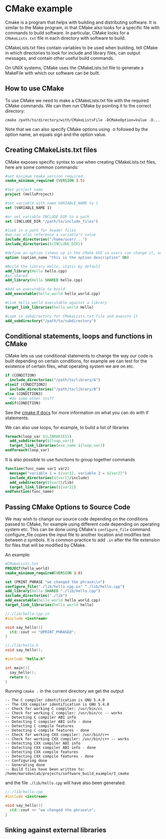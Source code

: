 # CMake example

Cmake is a program that helps with building and distributing software.
It is similar to the Make program, in that CMake also looks for a specific
file with commands to build software. In particular, CMake looks for a
`CMakeLists.txt` file in each directory with software to build.

CMakeLists.txt files contain variables to be used when building, tell CMake in
which directories to look for include and library files, can output messages,
and contain other useful build commands.

On UNIX systems, CMake uses the CMakeLists.txt file to generate a MakeFile with
which our software can be built.

## How to use CMake

To use CMake we need to make a CMakeLists.txt file with the required CMake
commands. We can then run CMake by pointing it to the correct directory:
```
cmake /path/to/directory/with/CMakeListsFile -DCMakeOption=Value -D...
```
Note that we can also specify CMake options using `-D` followed by the option name,
an equals sign and the option value.

## Creating CMakeLists.txt files
CMake exposes specific syntax to use when creating CMakeLists.txt files, here are
some common commands:
```cmake
#set minimum cmake version required
cmake_minimum_required (VERSION 3.5)

#Set project name
project (HelloProject)

#set variable with name VARIABLE_NAME to 1
set (VARIABLE_NAME 1)

#or set variable INCLUDE_DIR to a path
set (INCLUDE_DIR "/path/to/include_files")

#look in a path for header files
#we can also reference a variable"s value
include_directories("/home/user/...")
include_directories(${INCLUDE_DIR})

#define an option (shows up in the CMake GUI so users can change it, or via -D)
option (option_name "this is the option description" ON)

#Build the library Hello, static by default
add_library(Hello hello.cpp)
#or shared
add_library(Hello SHARED hello.cpp)

#Add an executable to build
add_executable(hello_world hello_world.cpp)

#Link hello_world executable against a library
target_link_libraries(hello_world Hello)

#Look in subdirectory for CMakeLists.txt file and execute it
add_subdirectory("/path/to/subdirectory")
```

## Conditional statements, loops and functions in CMake
CMake lets us use conditional statements to change the way our code is built
depending on certain conditions, for example we can test for the existence
of certain files, what operating system we are on etc.
```cmake
if (CONDITION)
  include_directories("/path/to/library/A")
elseif (CONDITION2)
  include_directories("/path/to/library/B")
else (CONDITION3)
  #do some other stuff
endif(CONDITION)
```

See the [cmake if docs](https://cmake.org/cmake/help/v3.10/command/if.html#command:if)
for more information on what you can do with if statements.

We can also use loops, for example, to build a list of libraries
```cmake
foreach(loop_var ${LIBRARIES})
  add_subdirectory(${loop_var})
  target_link_libraries(exe_name ${loop_var})
endforeach(loop_var)
```

It is also possible to use functions to group together commands
```cmake
function(func_name var1 var2)
  message("variable 1 = ${var1}, variable 2 = ${var2}")
  include_directories(${var1}/include)
  add_subdirectory(${var2}/lib)
  target_link_libraries(${var2})
endfunction(func_name)
```

## Passing CMake Options to Source Code
We may wish to change our source code depending on the conditions passed to CMake,
for example using different code depending on operating system etc. This can be done
using CMake's `configure_file` command. configure_file copies the input file to
another location and modifies text between `@` symbols. It is common practice
to add `.in` after the file extension for files that will be modified by CMake.

An example:
```cmake
#CMakeLists.txt
PROJECT(hello_world)
cmake_minimum_required(VERSION 3.0)

set (PRINT_PHRASE "we changed the phrase\\n")
configure_file("./lib/hello.cpp.in" "./lib/hello.cpp")
add_library(hello SHARED "./lib/hello.cpp")
include_directories("./lib")
add_executable(hello_world hello_world.cpp)
target_link_libraries(hello_world hello)
```
```C++
//./lib/hello.cpp.in
#include <iostream>

void say_hello(){
  std::cout << "@PRINT_PHRASE@";
}
```
```C++
//./lib/hello.h
void say_hello();
```
```C++
#include "hello.h"

int main(){
  say_hello();
  return 0;
}
```

Running `cmake .` in the current directory we get the output
```
-- The C compiler identification is GNU 5.4.0
-- The CXX compiler identification is GNU 5.4.0
-- Check for working C compiler: /usr/bin/cc
-- Check for working C compiler: /usr/bin/cc -- works
-- Detecting C compiler ABI info
-- Detecting C compiler ABI info - done
-- Detecting C compile features
-- Detecting C compile features - done
-- Check for working CXX compiler: /usr/bin/c++
-- Check for working CXX compiler: /usr/bin/c++ -- works
-- Detecting CXX compiler ABI info
-- Detecting CXX compiler ABI info - done
-- Detecting CXX compile features
-- Detecting CXX compile features - done
-- Configuring done
-- Generating done
-- Build files have been written to: /home/marsdenlab/projects/software_build_example/3_cmake
```
and the file `./lib/hello.cpp` will have also been generated:
```C++
//./lib/hello.cpp
#include <iostream>

void say_hello(){
  std::cout << "we changed the phrase\n";
}
```
## linking against external libraries
